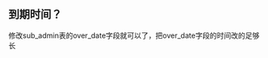 <!--
 * @Author: yihua
 * @Date: 2025-01-06 18:25:34
 * @LastEditTime: 2025-01-06 18:27:49
 * @LastEditors: yihua
 * @Description: 
 * @FilePath: \docs\zh-cn\QA.md
 * 💊物物而不物于物，念念而不念于念🍁
 * Copyright (c) 2025 by yihua, All Rights Reserved. 
-->

## 到期时间？
修改sub_admin表的over_date字段就可以了，把over_date字段的时间改的足够长